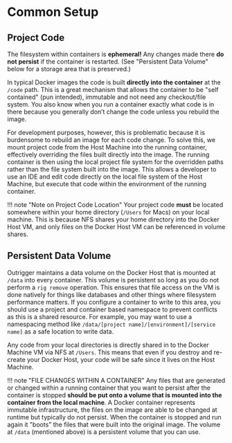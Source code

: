 # Common Setup

## Project Code

The filesystem within containers is **ephemeral!** Any changes made there **do not persist** if the 
container is restarted. (See "Persistent Data Volume" below for a storage area that is preserved.)

In typical Docker images the code is built **directly into the container** at the `/code` path. This 
is a great mechanism that allows the container to be "self contained" (pun intended), immutable and 
not need any checkout/file system. You also know when you run a container exactly what code is in 
there because you generally don’t change the code unless you rebuild the image.  

For development purposes, however, this is problematic because it is burdensome to rebuild an image 
for each code change. To solve this, we mount project code from the Host Machine into the running 
container, effectively overriding the files built directly into the image. The running container is 
then using the local project file system for the overridden paths rather than the file system built 
into the image.  This allows a developer to use an IDE and edit code directly on the local file system 
of the Host Machine, but execute that code within the environment of the running container.

!!! note "Note on Project Code Location"
    Your project code **must** be located somewhere within your home directory (`/Users` for Macs) on 
    your local machine. This is because NFS shares your home directory into the Docker Host VM, and 
    only files on the Docker Host VM can be referenced in volume shares. 

## Persistent Data Volume

Outrigger maintains a data volume on the Docker Host that is mounted at `/data` into every container. 
This volume is persistent so long as you do not perform a `rig remove` operation. This ensures 
that file access on the VM is done natively for things like databases and other things where filesystem
performance matters. If you configure a container to write to this area, you should use a project and 
container based namespace to prevent conflicts as this is a shared resource. For example, you may want 
to use a namespacing method like `/data/[project name]/[environment]/[service name]` as a safe location 
to write data.

Any code from your local directories is directly shared in to the Docker Machine VM via NFS at `/Users`. 
This means that even if you destroy and re-create your Docker Host, your code will be safe since it 
lives on the Host Machine.

!!! note "FILE CHANGES WITHIN A CONTAINER"
    Any files that are generated or changed within a running container that you want to persist after the 
    container is stopped **should be put onto a volume that is mounted into the container from the 
    local machine**.  A Docker container represents immutable infrastructure, the files on the image 
    are able to be changed at runtime but typically do not persist. When the container is stopped and 
    run again it "boots" the files that were built into the original image. The volume at `/data` (mentioned 
    above) is a persistent volume that you can use.
